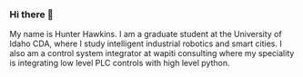 ### Hi there 👋

My name is Hunter Hawkins. I am a graduate student at the University of Idaho CDA, where I study intelligent industrial robotics and smart cities. I also am a control system integrator at wapiti consulting where my speciality is integrating low level PLC controls with high level python.

<!--
**hunterdhawkins/hunterdhawkins** is a ✨ _special_ ✨ repository because its `README.md` (this file) appears on your GitHub profile.

Here are some ideas to get you started:

- 🔭 I’m currently working on ...
- 🌱 I’m currently learning ...
- 👯 I’m looking to collaborate on ...
- 🤔 I’m looking for help with ...
- 💬 Ask me about ...
- 📫 How to reach me: ...
- 😄 Pronouns: ...
- ⚡ Fun fact: ...
-->
